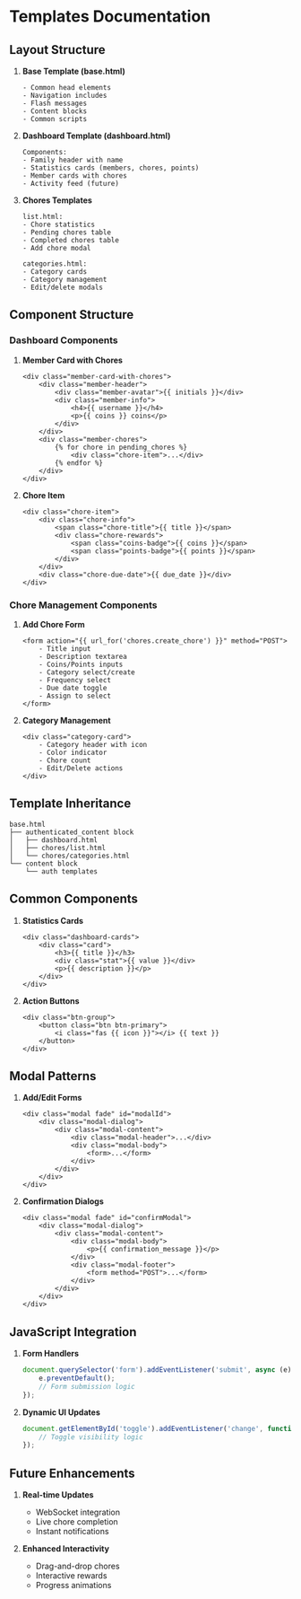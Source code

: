 # Templates Documentation

## Layout Structure
1. **Base Template (base.html)**
   ```jinja
   - Common head elements
   - Navigation includes
   - Flash messages
   - Content blocks
   - Common scripts
   ```

2. **Dashboard Template (dashboard.html)**
   ```jinja
   Components:
   - Family header with name
   - Statistics cards (members, chores, points)
   - Member cards with chores
   - Activity feed (future)
   ```

3. **Chores Templates**
   ```jinja
   list.html:
   - Chore statistics
   - Pending chores table
   - Completed chores table
   - Add chore modal
   
   categories.html:
   - Category cards
   - Category management
   - Edit/delete modals
   ```

## Component Structure

### Dashboard Components
1. **Member Card with Chores**
   ```jinja
   <div class="member-card-with-chores">
       <div class="member-header">
           <div class="member-avatar">{{ initials }}</div>
           <div class="member-info">
               <h4>{{ username }}</h4>
               <p>{{ coins }} coins</p>
           </div>
       </div>
       <div class="member-chores">
           {% for chore in pending_chores %}
               <div class="chore-item">...</div>
           {% endfor %}
       </div>
   </div>
   ```

2. **Chore Item**
   ```jinja
   <div class="chore-item">
       <div class="chore-info">
           <span class="chore-title">{{ title }}</span>
           <div class="chore-rewards">
               <span class="coins-badge">{{ coins }}</span>
               <span class="points-badge">{{ points }}</span>
           </div>
       </div>
       <div class="chore-due-date">{{ due_date }}</div>
   </div>
   ```

### Chore Management Components
1. **Add Chore Form**
   ```jinja
   <form action="{{ url_for('chores.create_chore') }}" method="POST">
       - Title input
       - Description textarea
       - Coins/Points inputs
       - Category select/create
       - Frequency select
       - Due date toggle
       - Assign to select
   </form>
   ```

2. **Category Management**
   ```jinja
   <div class="category-card">
       - Category header with icon
       - Color indicator
       - Chore count
       - Edit/Delete actions
   </div>
   ```

## Template Inheritance
```jinja
base.html
├── authenticated_content block
│   ├── dashboard.html
│   ├── chores/list.html
│   └── chores/categories.html
└── content block
    └── auth templates
```

## Common Components
1. **Statistics Cards**
   ```jinja
   <div class="dashboard-cards">
       <div class="card">
           <h3>{{ title }}</h3>
           <div class="stat">{{ value }}</div>
           <p>{{ description }}</p>
       </div>
   </div>
   ```

2. **Action Buttons**
   ```jinja
   <div class="btn-group">
       <button class="btn btn-primary">
           <i class="fas {{ icon }}"></i> {{ text }}
       </button>
   </div>
   ```

## Modal Patterns
1. **Add/Edit Forms**
   ```jinja
   <div class="modal fade" id="modalId">
       <div class="modal-dialog">
           <div class="modal-content">
               <div class="modal-header">...</div>
               <div class="modal-body">
                   <form>...</form>
               </div>
           </div>
       </div>
   </div>
   ```

2. **Confirmation Dialogs**
   ```jinja
   <div class="modal fade" id="confirmModal">
       <div class="modal-dialog">
           <div class="modal-content">
               <div class="modal-body">
                   <p>{{ confirmation_message }}</p>
               </div>
               <div class="modal-footer">
                   <form method="POST">...</form>
               </div>
           </div>
       </div>
   </div>
   ```

## JavaScript Integration
1. **Form Handlers**
   ```javascript
   document.querySelector('form').addEventListener('submit', async (e) => {
       e.preventDefault();
       // Form submission logic
   });
   ```

2. **Dynamic UI Updates**
   ```javascript
   document.getElementById('toggle').addEventListener('change', function() {
       // Toggle visibility logic
   });
   ```

## Future Enhancements
1. **Real-time Updates**
   - WebSocket integration
   - Live chore completion
   - Instant notifications

2. **Enhanced Interactivity**
   - Drag-and-drop chores
   - Interactive rewards
   - Progress animations